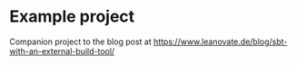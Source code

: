  Example project
=================

Companion project to the blog post at https://www.leanovate.de/blog/sbt-with-an-external-build-tool/
